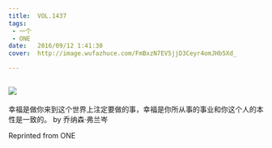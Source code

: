 ```yaml
---
title:	VOL.1437
tags:
 - 一个
 - ONE
date:	2016/09/12 1:41:30
cover:	http://image.wufazhuce.com/FmBxzN7EV5jjD3Ceyr4omJHb5Xd_

---
```

![](http://image.wufazhuce.com/FmBxzN7EV5jjD3Ceyr4omJHb5Xd_)
---

幸福是做你来到这个世界上注定要做的事，幸福是你所从事的事业和你这个人的本性是一致的。 by 乔纳森·弗兰岑
 
Reprinted from ONE
